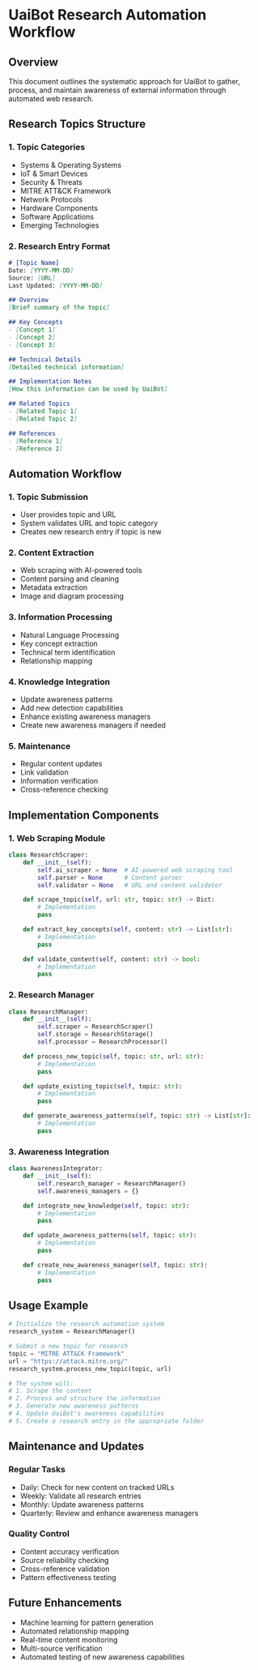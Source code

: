 # UaiBot Research Automation Workflow

## Overview
This document outlines the systematic approach for UaiBot to gather, process, and maintain awareness of external information through automated web research.

## Research Topics Structure

### 1. Topic Categories
- Systems & Operating Systems
- IoT & Smart Devices
- Security & Threats
- MITRE ATT&CK Framework
- Network Protocols
- Hardware Components
- Software Applications
- Emerging Technologies

### 2. Research Entry Format
```markdown
# [Topic Name]
Date: [YYYY-MM-DD]
Source: [URL]
Last Updated: [YYYY-MM-DD]

## Overview
[Brief summary of the topic]

## Key Concepts
- [Concept 1]
- [Concept 2]
- [Concept 3]

## Technical Details
[Detailed technical information]

## Implementation Notes
[How this information can be used by UaiBot]

## Related Topics
- [Related Topic 1]
- [Related Topic 2]

## References
- [Reference 1]
- [Reference 2]
```

## Automation Workflow

### 1. Topic Submission
- User provides topic and URL
- System validates URL and topic category
- Creates new research entry if topic is new

### 2. Content Extraction
- Web scraping with AI-powered tools
- Content parsing and cleaning
- Metadata extraction
- Image and diagram processing

### 3. Information Processing
- Natural Language Processing
- Key concept extraction
- Technical term identification
- Relationship mapping

### 4. Knowledge Integration
- Update awareness patterns
- Add new detection capabilities
- Enhance existing awareness managers
- Create new awareness managers if needed

### 5. Maintenance
- Regular content updates
- Link validation
- Information verification
- Cross-reference checking

## Implementation Components

### 1. Web Scraping Module
```python
class ResearchScraper:
    def __init__(self):
        self.ai_scraper = None  # AI-powered web scraping tool
        self.parser = None      # Content parser
        self.validator = None   # URL and content validator

    def scrape_topic(self, url: str, topic: str) -> Dict:
        # Implementation
        pass

    def extract_key_concepts(self, content: str) -> List[str]:
        # Implementation
        pass

    def validate_content(self, content: str) -> bool:
        # Implementation
        pass
```

### 2. Research Manager
```python
class ResearchManager:
    def __init__(self):
        self.scraper = ResearchScraper()
        self.storage = ResearchStorage()
        self.processor = ResearchProcessor()

    def process_new_topic(self, topic: str, url: str):
        # Implementation
        pass

    def update_existing_topic(self, topic: str):
        # Implementation
        pass

    def generate_awareness_patterns(self, topic: str) -> List[str]:
        # Implementation
        pass
```

### 3. Awareness Integration
```python
class AwarenessIntegrator:
    def __init__(self):
        self.research_manager = ResearchManager()
        self.awareness_managers = {}

    def integrate_new_knowledge(self, topic: str):
        # Implementation
        pass

    def update_awareness_patterns(self, topic: str):
        # Implementation
        pass

    def create_new_awareness_manager(self, topic: str):
        # Implementation
        pass
```

## Usage Example

```python
# Initialize the research automation system
research_system = ResearchManager()

# Submit a new topic for research
topic = "MITRE ATT&CK Framework"
url = "https://attack.mitre.org/"
research_system.process_new_topic(topic, url)

# The system will:
# 1. Scrape the content
# 2. Process and structure the information
# 3. Generate new awareness patterns
# 4. Update UaiBot's awareness capabilities
# 5. Create a research entry in the appropriate folder
```

## Maintenance and Updates

### Regular Tasks
- Daily: Check for new content on tracked URLs
- Weekly: Validate all research entries
- Monthly: Update awareness patterns
- Quarterly: Review and enhance awareness managers

### Quality Control
- Content accuracy verification
- Source reliability checking
- Cross-reference validation
- Pattern effectiveness testing

## Future Enhancements
- Machine learning for pattern generation
- Automated relationship mapping
- Real-time content monitoring
- Multi-source verification
- Automated testing of new awareness capabilities 